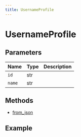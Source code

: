 ```yaml
---
title: UsernameProfile
---
```


# UsernameProfile

## Parameters

| Name | Type | Description |
| ---- | ---- | ----------- |
| `id`   | str  |             |
| `name` | str  |             |

## Methods

- [from_json](#from-json)

## Example

```py

```
